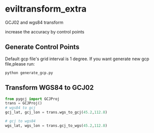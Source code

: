 # eviltransform_extra

GCJ02 and wgs84 transform

increase the accuracy by control points


## Generate Control Points
Default gcp file's grid interval is 1 degree. If you want generate new gcp file,please run:

```shell
python generate_gcp.py
```

## Transform WGS84 to GCJ02

```python
from pygcj import GCJProj 
trans = GCJProj()
# wgs84 to gcj
gcj_lat, gcj_lon = trans.wgs_to_gcj(45.2,112.8)

# gcj to wgs84
wgs_lat, wgs_lon = trans.gcj_to_wgs(45.2,112.8)
```